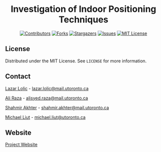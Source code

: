 <div align="center">

# Investigation of Indoor Positioning Techniques

[![Contributors][contributors-shield]][contributors-url]
[![Forks][forks-shield]][forks-url]
[![Stargazers][stars-shield]][stars-url]
[![Issues][issues-shield]][issues-url]
[![MIT License][license-shield]][license-url]

</div>
<!-- LICENSE -->

## License

Distributed under the MIT License. See `LICENSE` for more information.

<!-- CONTACT -->

## Contact

[Lazar Lolic](https://www.linkedin.com/in/lazar-lolic-207779184/) - lazar.lolic@mail.utoronto.ca

[Ali Raza](https://www.linkedin.com/in/ali-raza-6410ba161/) - alisyed.raza@mail.utoronto.ca

[Shahmir Akhter](https://www.linkedin.com/in/shahmir-akhter-80b553194/) - shahmir.akhter@mail.utoronto.ca

[Michael Liut](https://www.michaelliut.ca/) - michael.liut@utoronto.ca

## Website
[Project Website](https://indoorpositioning.github.io/indoorpositioning/index.html)

<!-- MARKDOWN LINKS & IMAGES -->
<!-- https://www.markdownguide.org/basic-syntax/#reference-style-links -->

[contributors-shield]: https://img.shields.io/github/contributors/indoorpositioning/indoorpositioning
[contributors-url]: https://github.com/indoorpositioning/indoorpositioning/graphs/contributors
[forks-shield]: https://img.shields.io/github/forks/indoorpositioning/indoorpositioning
[forks-url]: https://github.com/indoorpositioning/indoorpositioning/network/members
[stars-shield]: https://img.shields.io/github/stars/indoorpositioning/indoorpositioning
[stars-url]: https://github.com/indoorpositioning/indoorpositioning/stargazers
[issues-shield]: https://img.shields.io/github/issues/indoorpositioning/indoorpositioning
[issues-url]: https://github.com/indoorpositioning/indoorpositioning/issues
[license-shield]: https://img.shields.io/github/license/indoorpositioning/indoorpositioning
[license-url]: https://github.com/indoorpositioning/indoorpositioning/master/LICENSE
